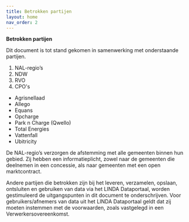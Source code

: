 ```yaml
---
title: Betrokken partijen
layout: home
nav_order: 2
---
```



**Betrokken partijen**

Dit document is tot stand gekomen in samenwerking met onderstaande partijen.
1. NAL-regio’s
2. NDW
3. RVO
4. CPO's
- Agrisnellaad
- Allego
- Equans
- Opcharge
- Park n Charge (Qwello)
- Total Energies
- Vattenfall
- Ubitricity

De NAL-regio’s verzorgen de afstemming met alle gemeenten binnen hun gebied. Zij hebben een informatieplicht, zowel naar de gemeenten die deelnemen in een concessie, als naar gemeenten met een open marktcontract.

Andere partijen die betrokken zijn bij het leveren, verzamelen, opslaan, ontsluiten en gebruiken van data via het LINDA Dataportaal, worden gestimuleerd de uitgangspunten in dit document te onderschrijven. Voor gebruikers/afnemers van data uit het LINDA Dataportaal geldt dat zij moeten instemmen met de voorwaarden, zoals vastgelegd in een Verwerkersovereenkomst.


